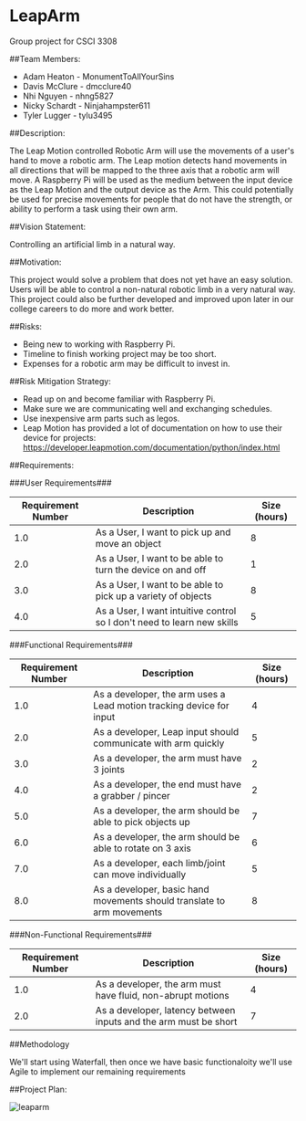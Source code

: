 # LeapArm
Group project for CSCI 3308

##Team Members:
* Adam Heaton - MonumentToAllYourSins
* Davis McClure - dmcclure40
* Nhi Nguyen - nhng5827
* Nicky Schardt - Ninjahampster611
* Tyler Lugger - tylu3495

##Description:

The Leap Motion controlled Robotic Arm will use the movements of a user's hand to move a robotic arm. The Leap motion detects hand movements in all directions that will be mapped to the three axis that a robotic arm will move. A Raspberry Pi will be used as the medium between the input device as the Leap Motion and the output device as the Arm. This could potentially be used for precise movements for people that do not have the strength, or ability to perform a task using their own arm. 

##Vision Statement:

Controlling an artificial limb in a natural way.

##Motivation:

This project would solve a problem that does not yet have an easy solution. Users will be able to control a non-natural robotic limb in a very natural way. This project could also be further developed and improved upon later in our college careers to do more and work better.

##Risks:
* Being new to working with Raspberry Pi.
* Timeline to finish working project may be too short.
* Expenses for a robotic arm may be difficult to invest in.

##Risk Mitigation Strategy:
* Read up on and become familiar with Raspberry Pi.
* Make sure we are communicating well and exchanging schedules.
* Use inexpensive arm parts such as legos.
* Leap Motion has provided a lot of documentation on how to use their device for projects: https://developer.leapmotion.com/documentation/python/index.html

##Requirements:

###User Requirements###

Requirement Number| Description|Size (hours)
---------|--------|------------
1.0 | As a User, I want to pick up and move an object | 8
2.0 | As a User, I want to be able to turn the device on and off | 1
3.0 | As a User, I want to be able to pick up a variety of objects | 8
4.0 | As a User, I want intuitive control so I don't need to learn new skills | 5

###Functional Requirements###

Requirement Number| Description | Size (hours)
---------|--------|-----------
1.0 | As a developer, the arm uses a Lead motion tracking device for input | 4
2.0 | As a developer, Leap input should communicate with arm quickly | 5
3.0 | As a developer, the arm must have 3 joints | 2
4.0 | As a developer, the end must have a grabber / pincer| 2
5.0 | As a developer, the arm should be able to pick objects up | 7
6.0 | As a developer, the arm should be able to rotate on 3 axis | 6
7.0 | As a developer, each limb/joint can move individually | 5
8.0 | As a developer, basic hand movements should translate to arm movements | 8

###Non-Functional Requirements###

Requirement Number| Description | Size (hours)
---------|--------|---------------
1.0 | As a developer, the arm must have fluid, non-abrupt motions | 4
2.0 | As a developer, latency between inputs and the arm must be short | 7

##Methodology

We'll start using Waterfall, then once we have basic functionaloity we'll use Agile to implement our remaining requirements

##Project Plan:

![leaparm](https://cloud.githubusercontent.com/assets/3279958/13099364/79832088-d4ee-11e5-8a92-9ff2ca5b5d4a.JPG)
